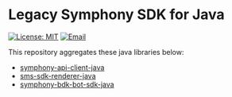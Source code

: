 # Legacy Symphony SDK for Java

[![License: MIT](https://img.shields.io/badge/License-MIT-purple.svg)](https://opensource.org/licenses/MIT) [![Email](https://img.shields.io/static/v1?label=contact&message=email&color=darkgoldenrod)](mailto:platformsolutions@symphony.com?subject=Java%20SDK)

This repository aggregates these java libraries below:
* [symphony-api-client-java](symphony-sdk/README.md)
* [sms-sdk-renderer-java](symphony-sms-renderer/README.md)
* [symphony-bdk-bot-sdk-java](symphony-bdk/README.md)